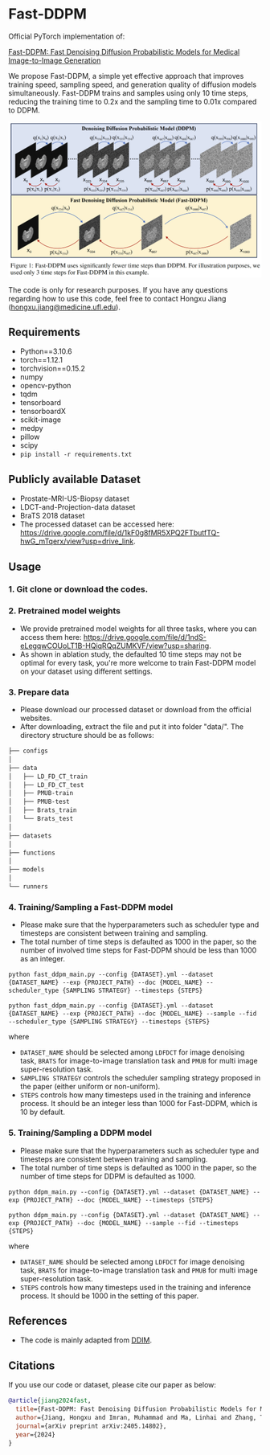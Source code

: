 # Fast-DDPM

Official PyTorch implementation of: 

[Fast-DDPM: Fast Denoising Diffusion Probabilistic Models for Medical Image-to-Image Generation](https://arxiv.org/abs/2405.14802) 

We propose Fast-DDPM, a simple yet effective approach that improves training speed, sampling speed, and generation quality of diffusion models simultaneously. Fast-DDPM trains and samples using only 10 time steps, reducing the training time to 0.2x and the sampling time to 0.01x compared to DDPM.

<p align="center">
  <img src="Overview.png" alt="DDPM vs. Fast-DDPM" width="750">
</p>

The code is only for research purposes. If you have any questions regarding how to use this code, feel free to contact Hongxu Jiang (hongxu.jiang@medicine.ufl.edu).

## Requirements
* Python==3.10.6
* torch==1.12.1
* torchvision==0.15.2
* numpy
* opencv-python
* tqdm
* tensorboard
* tensorboardX
* scikit-image
* medpy
* pillow
* scipy
* `pip install -r requirements.txt`

## Publicly available Dataset
- Prostate-MRI-US-Biopsy dataset
- LDCT-and-Projection-data dataset
- BraTS 2018 dataset
- The processed dataset can be accessed here: https://drive.google.com/file/d/1kF0g8fMR5XPQ2FTbutfTQ-hwG_mTqerx/view?usp=drive_link.

## Usage
### 1. Git clone or download the codes.

### 2. Pretrained model weights
* We provide pretrained model weights for all three tasks, where you can access them here: https://drive.google.com/file/d/1ndS-eLegqwCOUoLT1B-HQiqRQqZUMKVF/view?usp=sharing.
* As shown in ablation study, the defaulted 10 time steps may not be optimal for every task, you're more welcome to train Fast-DDPM model on your dataset using different settings.

### 3. Prepare data
* Please download our processed dataset or download from the official websites.
* After downloading, extract the file and put it into folder "data/". The directory structure should be as follows:

```bash
├── configs
│
├── data
│	├── LD_FD_CT_train
│	├── LD_FD_CT_test
│	├── PMUB-train
│	├── PMUB-test
│	├── Brats_train
│	└── Brats_test
│
├── datasets
│
├── functions
│
├── models
│
└── runners

```

### 4. Training/Sampling a Fast-DDPM model
* Please make sure that the hyperparameters such as scheduler type and timesteps are consistent between training and sampling.
* The total number of time steps is defaulted as 1000 in the paper, so the number of involved time steps for Fast-DDPM should be less than 1000 as an integer.
```
python fast_ddpm_main.py --config {DATASET}.yml --dataset {DATASET_NAME} --exp {PROJECT_PATH} --doc {MODEL_NAME} --scheduler_type {SAMPLING STRATEGY} --timesteps {STEPS}
```
```
python fast_ddpm_main.py --config {DATASET}.yml --dataset {DATASET_NAME} --exp {PROJECT_PATH} --doc {MODEL_NAME} --sample --fid --scheduler_type {SAMPLING STRATEGY} --timesteps {STEPS}
```

where 
- `DATASET_NAME` should be selected among `LDFDCT` for image denoising task, `BRATS` for image-to-image translation task and `PMUB` for multi image super-resolution task.
- `SAMPLING STRATEGY` controls the scheduler sampling strategy proposed in the paper (either uniform or non-uniform).
- `STEPS` controls how many timesteps used in the training and inference process. It should be an integer less than 1000 for Fast-DDPM, which is 10 by default.


### 5. Training/Sampling a DDPM model
* Please make sure that the hyperparameters such as scheduler type and timesteps are consistent between training and sampling.
* The total number of time steps is defaulted as 1000 in the paper, so the number of time steps for DDPM is defaulted as 1000.
```
python ddpm_main.py --config {DATASET}.yml --dataset {DATASET_NAME} --exp {PROJECT_PATH} --doc {MODEL_NAME} --timesteps {STEPS}
```
```
python ddpm_main.py --config {DATASET}.yml --dataset {DATASET_NAME} --exp {PROJECT_PATH} --doc {MODEL_NAME} --sample --fid --timesteps {STEPS}
```

where 
- `DATASET_NAME` should be selected among `LDFDCT` for image denoising task, `BRATS` for image-to-image translation task and `PMUB` for multi image super-resolution task.
- `STEPS` controls how many timesteps used in the training and inference process. It should be 1000 in the setting of this paper.


## References
* The code is mainly adapted from [DDIM](https://github.com/ermongroup/ddim).


## Citations
If you use our code or dataset, please cite our paper as below:
```bibtex
@article{jiang2024fast,
  title={Fast-DDPM: Fast Denoising Diffusion Probabilistic Models for Medical Image-to-Image Generation},
  author={Jiang, Hongxu and Imran, Muhammad and Ma, Linhai and Zhang, Teng and Zhou, Yuyin and Liang, Muxuan and Gong, Kuang and Shao, Wei},
  journal={arXiv preprint arXiv:2405.14802},
  year={2024}
}
```
